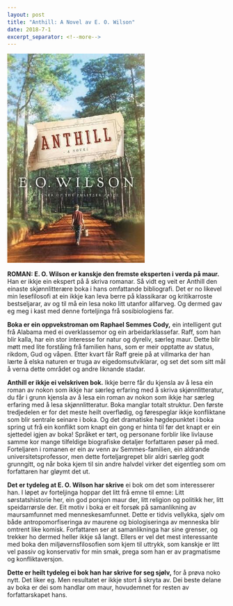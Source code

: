 ```yaml
---
layout: post
title: "Anthill: A Novel av E. O. Wilson"
date: 2018-7-1
excerpt_separator: <!--more-->
---
```


![Omslaget til Anthill viser ein gut som går langs ein skogsveg](/images/anthill.jpg)

**ROMAN: E. O. Wilson er kanskje den fremste eksperten i verda på maur.** Han er ikkje ein ekspert på å skriva romanar. Så vidt eg veit er Anthill den einaste skjønnlitterære boka i hans omfattande bibliografi. Det er no likevel min lesefilosofi at ein ikkje kan leva berre på klassikarar og kritikarroste bestseljarar, av og til må ein lesa noko litt utanfor allfarveg. Og dermed gav eg meg i kast med denne forteljinga frå sosibiologiens far.<!--more-->

**Boka er ein oppvekstroman om Raphael Semmes Cody,** ein intelligent gut frå Alabama med ei overklassemor og ein arbeidarklassefar. Raff, som han blir kalla, har ein stor interesse for natur og dyreliv, særleg maur. Dette blir møtt med lite forståing frå familien hans, som er meir opptatte av status, rikdom, Gud og våpen. Etter kvart får Raff greie på at villmarka der han lærte å elska naturen er truga av eigedomsutviklarar, og set det som sitt mål å verna dette området og andre liknande stadar.

**Anthill er ikkje ei velskriven bok.** Ikkje berre får du kjensla av å lesa ein roman av nokon som ikkje har særleg erfaring med å skriva skjønnlitteratur, du får i grunn kjensla av å lesa ein roman av nokon som ikkje har særleg erfaring med å lesa skjønnlitteratur. Boka manglar totalt struktur. Den første tredjedelen er for det meste heilt overflødig, og førespeglar ikkje konfliktane som blir sentrale seinare i boka. Og det dramatiske høgdepunktet i boka spring ut frå ein konflikt som knapt ein gong er hinta til før det knapt er ein sjettedel igjen av boka! Språket er tørt, og personane forblir like livlause samme kor mange tilfeldige biografiske detaljer forfattaren pøser på med. Forteljaren i romanen er ein av venn av Semmes-familien, ein aldrande universitetsprofessor, men dette forteljargrepet blir aldri særleg godt grunngitt, og når boka kjem til sin andre halvdel virker det eigentleg som om forfattaren har gløymt det ut.

**Det er tydeleg at E. O. Wilson har skrive** ei bok om det som interesserer han. I løpet av forteljinga hoppar det litt frå emne til emne: Litt sørstatshistorie her, ein god porsjon maur der, litt religion og politikk her, litt speidarrørsle der. Eit motiv i boka er eit forsøk på samanlikning av maursamfunnet med menneskesamfunnet. Dette er tidvis vellykka, sjølv om både antropomorfiseringa av maurene og biologiseringa av menneska blir omtrent like komisk. Forfattaren ser at samanlikninga har sine grenser, og trekker ho dermed heller ikkje så langt. Ellers er vel det mest interessante med boka den miljøvernsfilosofien som kjem til uttrykk, som kanskje er litt vel passiv og konservativ for min smak, prega som han er av pragmatisme og konfliktaversjon.

**Dette er heilt tydeleg ei bok han har skrive for seg sjølv,** for å prøva noko nytt. Det liker eg. Men resultatet er ikkje stort å skryta av. Dei beste delane av boka er dei som handlar om maur, hovudemnet for resten av forfattarskapet hans.